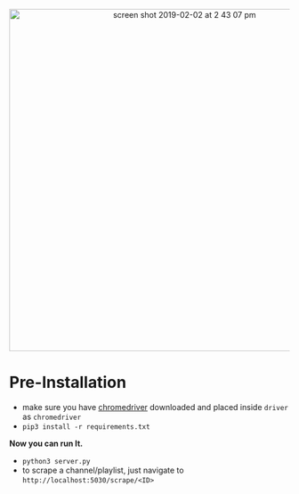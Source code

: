 <p align="center">
<img width="614" alt="screen shot 2019-02-02 at 2 43 07 pm" src="https://i.imgur.com/WZMUOJB.png">
</p>

# Pre-Installation
* make sure you have [chromedriver](https://sites.google.com/a/chromium.org/chromedriver/downloads)
 downloaded and placed inside `driver` as `chromedriver`
* `pip3 install -r requirements.txt`

**Now you can run It.**

* `python3 server.py`
* to scrape a channel/playlist, just navigate to `http://localhost:5030/scrape/<ID>`
